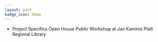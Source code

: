 ```yaml
---
layout: post
badge_icon: home
---
```


* Project Specifics Open House Public Workshop at Jan Kaminis Platt Regional Library
